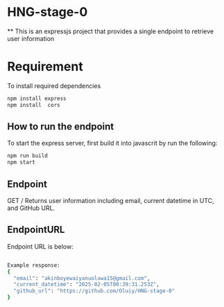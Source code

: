 # HNG-stage-0
** This is an expressjs project that provides a single endpoint to retrieve user information


# Requirement
To install required dependencies

```bash
npm install express
npm install  cors
```

## How to run the endpoint
To start the express server, first build it into javascrit by run the following:

```bash
npm run build
npm start
```

## Endpoint
GET /
Returns user information including email, current datetime in UTC, and GitHub URL.


## EndpointURL
Endpoint URL is below:
```bash

```


```bash
Example response:
{
  "email": "akinboyewaiyanuoluwa15@gmail.com",
  "current_datetime": "2025-02-05T00:39:31.253Z",
  "github_url": "https://github.com/Oluiy/HNG-stage-0"
}
```